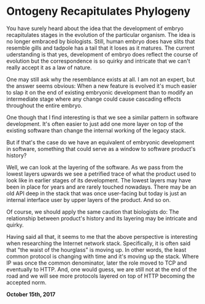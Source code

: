 # Ontogeny Recapitulates Phylogeny



You have surely heard about the idea that the development of embryo recapitulates stages in the evolution of the particular organism. The idea is no longer embraced by biologists. Still, human embryo does have slits that resemble gills and tadpole has a tail that it loses as it matures. The current uderstanding is that yes, development of embryo does reflect the course of evolution but the correspondence is so quirky and intricate that we can't really accept it as a law of nature.

One may still ask why the resemblance exists at all. I am not an expert, but the answer seems obvious: When a new feature is evolved it's much easier to slap it on the end of existing embryonic development than to modify an intermediate stage where any change could cause cascading effects throughout the entire embryo.

One though that I find interesting is that we see a similar pattern in software development. It's often easier to just add one more layer on top of the existing software than change the internal working of the legacy stack.

But if that's the case do we have an equivalent of embryonic development in software, something that could serve as a window to software product's history?

Well, we can look at the layering of the software. As we pass from the lowest layers upwards we see a petrified trace of what the product used to look like in earlier stages of its development. The lowest layers may have been in place for years and are rarely touched nowadays. There may be an old API deep in the stack that was once user-facing but today is just an internal interface user by upper layers of the product. And so on.

Of course, we should apply the same caution that biologists do: The relationship between product's history and its layering may be intricate and quirky.

Having said all that, it seems to me that the above perspective is interesting when researching the Internet network stack. Specifically, it is often said that "the waist of the hourglass" is moving up. In other words, the least common protocol is changing with time and it's moving up the stack. Where IP was once the common denominator, later the role moved to TCP and eventually to HTTP. And, one would guess, we are still not at the end of the road and we will see more protocols layered on top of HTTP becoming the accepted norm.

**October 15th, 2017**